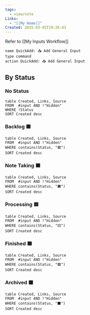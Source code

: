 ```yaml
---
tags:
  - view/note
Links:
  - "[[My Home]]"
Created: 2025-03-05T19:26:43
---
```

Refer to [[My Inputs Workflow]]

```button
name QuickAdd: 📥 Add General Input
type command
action QuickAdd: 📥 Add General Input
```

## By Status
### No Status

```dataview
table Created, Links, Source
FROM  #input AND !"Hidden"
WHERE !Status
SORT Created desc
```

### Backlog 🟥

```dataview
table Created, Links, Source
FROM  #input AND !"Hidden"
WHERE contains(Status, "🟥")
SORT Created desc
```

### Note Taking 🟧

```dataview
table Created, Links, Source
FROM  #input AND !"Hidden"
WHERE contains(Status, "🟧")
SORT Created desc
```

### Processing 🟨

```dataview
table Created, Links, Source
FROM  #input AND !"Hidden"
WHERE contains(Status, "🟨")
SORT Created desc
```

### Finished 🟩

```dataview
table Created, Links, Source
FROM  #input AND !"Hidden"
WHERE contains(Status, "🟩")
SORT Created desc
```

### Archived ⬛️

```dataview
table Created, Links, Source
FROM  #input AND !"Hidden"
WHERE contains(Status, "⬛️")
SORT Created desc
```
